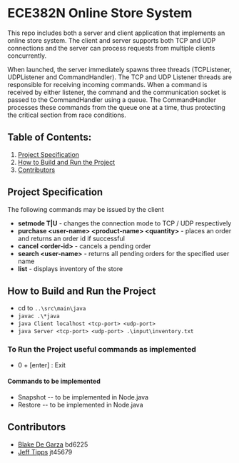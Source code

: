 # ECE382N Online Store System
This repo includes both a server and client application that implements an online store system.  The client and server supports both TCP and UDP connections and the server can process requests from multiple clients concurrently.  

When launched, the server immediately spawns three threads (TCPListener, UDPListener and CommandHandler).  The TCP and UDP Listener threads are responsible for receiving incoming commands.  When a command is received by either listener, the command and the communication socket is passed to the CommandHandler using a queue.  The CommandHandler processes these commands from the queue one at a time, thus protecting the critical section from race conditions.

## Table of Contents:
1. [Project Specification](#project-specification)
2. [How to Build and Run the Project](#how-to-build-and-run-the-project)
3. [Contributors](#contributors)

## Project Specification

The following commands may be issued by the client

- **setmode T|U** - changes the connection mode to TCP / UDP respectively
- **purchase \<user-name\> \<product-name\> \<quantity\>** - places an order and returns an order id if successful
- **cancel \<order-id\>** - cancels a pending order
- **search \<user-name\>** - returns all pending orders for the specified user name
- **list** - displays inventory of the store

## How to Build and Run the Project

- cd to `..\src\main\java`
- `javac .\*java`
- `java Client localhost <tcp-port> <udp-port>`
- `java Server <tcp-port> <udp-port> .\input\inventory.txt`
### To Run the Project useful commands as implemented
- 0 + [enter] : Exit

#### Commands to be implemented
- Snapshot -- to be implemented in Node.java
- Restore -- to be implemented in Node.java

## Contributors
- [Blake De Garza](https://github.com/BDD16) bd6225
- [Jeff Tipps](https://github.com/jag2k2) jt45679
